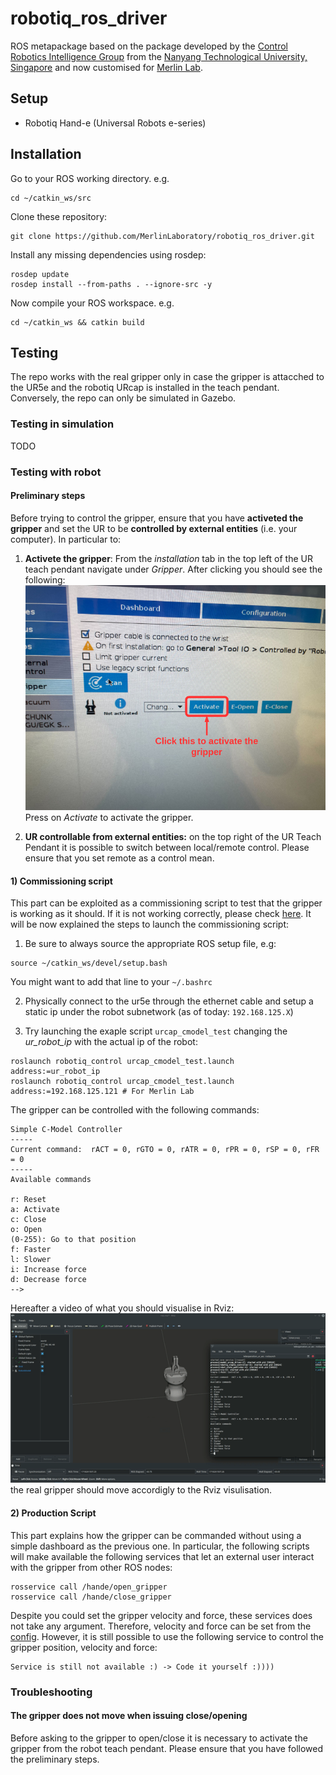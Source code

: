 # robotiq_ros_driver

ROS metapackage based on the package developed by the [Control Robotics Intelligence Group](http://www.ntu.edu.sg/home/cuong/) from the [Nanyang Technological University, Singapore](http://www.ntu.edu.sg) and now customised for [Merlin Lab](http://merlin.deib.polimi.it/).

## Setup

  * Robotiq Hand-e (Universal Robots e-series)

## Installation

Go to your ROS working directory. e.g.
```{bash}
cd ~/catkin_ws/src
```

Clone these repository:
```{bash}
git clone https://github.com/MerlinLaboratory/robotiq_ros_driver.git
```

Install any missing dependencies using rosdep:
```{bash}
rosdep update
rosdep install --from-paths . --ignore-src -y
```

Now compile your ROS workspace. e.g.
```{bash}
cd ~/catkin_ws && catkin build
```

## Testing

The repo works with the real gripper only in case the gripper is attacched to the UR5e and the robotiq URcap is installed in the teach pendant. Conversely, the repo can only be simulated in Gazebo.

### Testing in simulation

TODO

### Testing with robot
#### Preliminary steps
Before trying to control the gripper, ensure that you have **activeted the gripper** and set the UR to be **controlled by external entities** (i.e. your computer). In particular to: 

1) **Activete the gripper**: From the *installation* tab in the top left of the UR teach pendant navigate under *Gripper*. After clicking you should see the following:
![Testing the gripper](Doc/images/activate.png)
Press on *Activate* to activate the gripper.

2) **UR controllable from external entities:** on the top right of the UR Teach Pendant it is possible to switch between local/remote control. Please ensure that you set remote as a control mean.

#### 1) Commissioning script
This part can be exploited as a commissioning script to test that the gripper is working as it should. If it is not working correctly, please check [here](#troubleshooting).
It will be now explained the steps to launch the commissioning script:
1) Be sure to always source the appropriate ROS setup file, e.g:
```{bash}
source ~/catkin_ws/devel/setup.bash
```
You might want to add that line to your `~/.bashrc`

2) Physically connect to the ur5e through the ethernet cable and setup a static ip under the robot subnetwork (as of today: `192.168.125.X`)

3) Try launching the exaple script `urcap_cmodel_test` changing the *ur_robot_ip* with the actual ip of the robot:
```{bash}
roslaunch robotiq_control urcap_cmodel_test.launch address:=ur_robot_ip 
roslaunch robotiq_control urcap_cmodel_test.launch address:=192.168.125.121 # For Merlin Lab
```
The gripper can be controlled with the following commands:
```
Simple C-Model Controller
-----
Current command:  rACT = 0, rGTO = 0, rATR = 0, rPR = 0, rSP = 0, rFR = 0
-----
Available commands

r: Reset
a: Activate
c: Close
o: Open
(0-255): Go to that position
f: Faster
l: Slower
i: Increase force
d: Decrease force
-->
```
Hereafter a video of what you should visualise in Rviz:
![Testing the gripper](Doc/images/testing.gif)
the real gripper should move accordigly to the Rviz visulisation.

#### 2) Production Script
This part explains how the gripper can be commanded without using a simple dashboard as the previous one. In particular, the following scripts will make available the following services that let an external user interact with the gripper from other ROS nodes:

```{bash}
rosservice call /hande/open_gripper 
rosservice call /hande/close_gripper
```

Despite you could set the gripper velocity and force, these services does not take any argument. Therefore, velocity and force can be set from the [config](robotiq_control/config/gripper_params.yaml). However, it is still possible to use the following service to control the gripper position, velocity and force:

```{bash}
Service is still not available :) -> Code it yourself :))))
```

### Troubleshooting
#### The gripper does not move when issuing close/opening
Before asking to the gripper to open/close it is necessary to activate the gripper from the robot teach pendant. Please ensure that you have followed the preliminary steps.